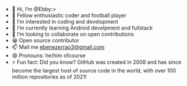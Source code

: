 - 👋 Hi, I’m @Ebby:>
- 🙌 Fellow enthusiastic coder and football player 
- 👀 I’m interested in coding and development
- 🌱 I’m currently learning Android develpment and fullstack
- 💞️ I’m looking to collaborate on open contributions
- 😁 Open source contributor
- 📫 Mail me ebenezerrao3@gmail.com
- 😄 Pronouns: he/him ofcourse
- ⚡ Fun fact: Did you know? GitHub was created in 2008 and has since become the largest host of source code in the world, with over 100 million repositories as of 2021!

<!---
EbenezerRao/EbenezerRao is a ✨ special ✨ repository because its `README.md` (this file) appears on your GitHub profile.
You can click the Preview link to take a look at your changes.
--->
